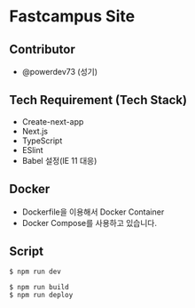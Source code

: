 # Fastcampus Site

## Contributor

- @powerdev73 (성기)

## Tech Requirement (Tech Stack)

- Create-next-app
- Next.js
- TypeScript
- ESlint
- Babel 설정(IE 11 대응)

## Docker

- Dockerfile을 이용해서 Docker Container
- Docker Compose를 사용하고 있습니다.

## Script

```
$ npm run dev
```

```
$ npm run build
$ npm run deploy
```
